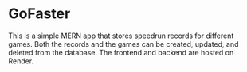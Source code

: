 # GoFaster

This is a simple MERN app that stores speedrun records for different games. Both the records and the games can be created, updated, and deleted from the database. The frontend and backend are hosted on Render.